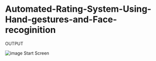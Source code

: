 # Automated-Rating-System-Using-Hand-gestures-and-Face-recoginition

OUTPUT

![image](https://user-images.githubusercontent.com/69521280/180649955-2f204141-492b-4186-8d78-965ec2c0ea06.png)
Start Screen
